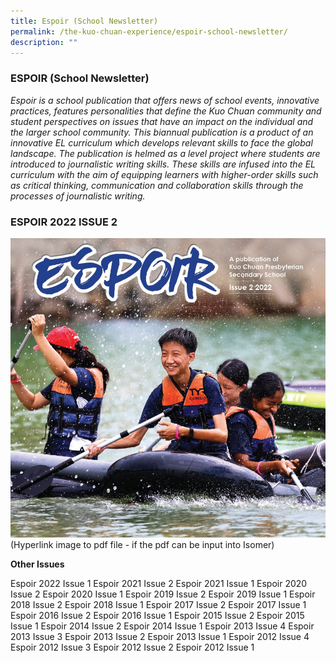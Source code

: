```yaml
---
title: Espoir (School Newsletter)
permalink: /the-kuo-chuan-experience/espoir-school-newsletter/
description: ""
---
```

### ESPOIR (School Newsletter)

_Espoir is a school publication that offers news of school events, innovative practices, features personalities that define the Kuo Chuan community and student perspectives on issues that have an impact on the individual and the larger school community._ _This biannual publication is a product of an innovative EL curriculum which develops relevant skills to face the global landscape. The publication is helmed as a level project where students are introduced to journalistic writing skills. These skills are infused into the EL curriculum with the aim of equipping learners_ _with higher-order skills such as critical thinking, communication and collaboration skills through the processes of journalistic writing._

### ESPOIR 2022 ISSUE 2

![](/images/Espoir/espoir2022Issue2.jpg)
(Hyperlink image to pdf file - if the pdf can be input into Isomer)


**Other Issues**

Espoir 2022 Issue 1
Espoir 2021 Issue 2
Espoir 2021 Issue 1
Espoir 2020 Issue 2
Espoir 2020 Issue 1
Espoir 2019 Issue 2
Espoir 2019 Issue 1
Espoir 2018 Issue 2
Espoir 2018 Issue 1
Espoir 2017 Issue 2
Espoir 2017 Issue 1
Espoir 2016 Issue 2
Espoir 2016 Issue 1
Espoir 2015 Issue 2
Espoir 2015 Issue 1
Espoir 2014 Issue 2
Espoir 2014 Issue 1
Espoir 2013 Issue 4
Espoir 2013 Issue 3
Espoir 2013 Issue 2
Espoir 2013 Issue 1
Espoir 2012 Issue 4
Espoir 2012 Issue 3
Espoir 2012 Issue 2
Espoir 2012 Issue 1



